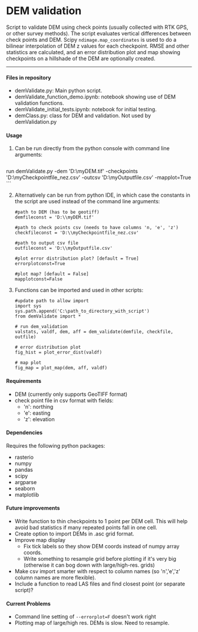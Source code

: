 # DEM validation

Script to validate DEM using check points (usually collected with RTK GPS, or other survey methods).  The script evaluates vertical differences between check points and DEM.  Scipy `ndimage.map_coordinates` is used to do a bilinear interpolation of DEM z values for each checkpoint.  RMSE and other statistics are calculated, and an error distribution plot and map showing checkpoints on a hillshade of the DEM are optionally created.

---

#### Files in repository

- demValidate.py:  Main python script.
- demValidate_function_demo.ipynb: notebook showing use of DEM validation functions.
- demValidate_initial_tests.ipynb: notebook for initial testing.
- demClass.py: class for DEM and validation.  Not used by demValidation.py

#### Usage

1. Can be run directly from the python console with command line arguments:

    ```
run demValidate.py -dem 'D:\myDEM.tif' -checkpoints  'D:\myCheckpointfile_nez.csv' -outcsv 'D:\myOutputfile.csv' -mapplot=True
    ```


2. Alternatively can be run from python IDE, in which case the constants in the script are used instead of the command line arguments:

    ```
    #path to DEM (has to be geotiff)
    demfileconst = 'D:\\myDEM.tif'

    #path to check points csv (needs to have columns 'n, 'e', 'z')
    checkfileconst = 'D:\\myCheckpointfile_nez.csv'

    #path to output csv file
    outfileconst = 'D:\\myOutputfile.csv'

    #plot error distribution plot? [default = True]
    errorplotconst=True

    #plot map? [default = False]
    mapplotconst=False
    ```
3. Functions can be imported and used in other scripts:

    ```
    #update path to allow import
    import sys
    sys.path.append('C:\path_to_directory_with_script')
    from demValidate import *
    
    # run dem_validation
    valstats, valdf, dem, aff = dem_validate(demfile, checkfile, outfile)
    
    # error distribution plot
    fig_hist = plot_error_dist(valdf)
    
    # map plot
    fig_map = plot_map(dem, aff, valdf)
    ```


#### Requirements

- DEM (currently only supports GeoTIFF format)
- check point file in csv format with fields:
  - 'n': northing
  - 'e': easting
  - 'z': elevation

#### Dependencies

Requires the following python packages:

- rasterio 
- numpy
- pandas
- scipy
- argparse
- seaborn
- matplotlib

#### Future improvements

- Write function to thin checkpoints to 1 point per DEM cell.  This will help avoid bad statistics if many repeated points fall in one cell. 
- Create option to import DEMs in .asc grid format.
- Improve map display
  - Fix tick labels so they show DEM coords instead of numpy array coords.
  - Write something to resample grid before plotting if it's very big (otherwise it can bog down with large/high-res. grids)
- Make csv import smarter with respect to column names (so 'n','e','z' column names are more flexible).
- Include a function to read LAS files and find closest point (or separate script)?

#### Current Problems

- Command line setting of `--errorplot=F` doesn't work right
- Plotting map of large/high res. DEMs is slow.  Need to resample.
